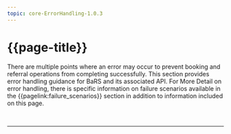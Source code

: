 ```yaml
---
topic: core-ErrorHandling-1.0.3
---
```


# {{page-title}}

There are multiple points where an error may occur to prevent booking and referral operations from completing successfully. This section provides error handling guidance for BaRS and its associated API. For More Detail on error handling, there is specific information on failure scenarios available in the {{pagelink:failure_scenarios}} section in addition to information included on this page.

<br>
<hr>